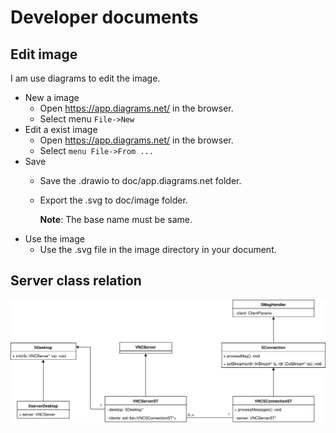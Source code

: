 # Developer documents

## Edit image

I am use diagrams to edit the image.

- New a image
  - Open https://app.diagrams.net/ in the browser.
  - Select menu `File->New`
- Edit a exist image
  - Open https://app.diagrams.net/ in the browser.
  - Select `menu File->From ...`
- Save
  - Save the .drawio to doc/app.diagrams.net folder.
  - Export the .svg to doc/image folder.

    **Note**: The base name must be same.
- Use the image
  - Use the .svg file in the image directory in your document.

## Server class relation

![Server class relation](image/ServerClassRelation.svg "Server class relation")
